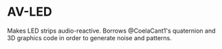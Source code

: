 # AV-LED
Makes LED strips audio-reactive.
Borrows @CoelaCant1's quaternion and 3D graphics code in order to generate noise and patterns.

